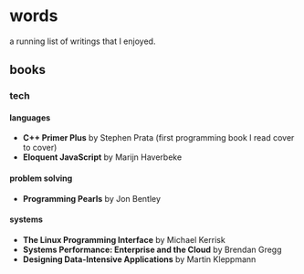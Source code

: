 # words
a running list of writings that I enjoyed.

## books

### tech

#### languages

* **C++ Primer Plus** by Stephen Prata (first programming book I read cover to cover)
* **Eloquent JavaScript** by Marijn Haverbeke

#### problem solving

* **Programming Pearls** by Jon Bentley

#### systems

* **The Linux Programming Interface** by Michael Kerrisk
* **Systems Performance: Enterprise and the Cloud** by Brendan Gregg
* **Designing Data-Intensive Applications** by Martin Kleppmann
